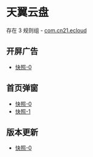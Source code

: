 # 天翼云盘

存在 3 规则组 - [com.cn21.ecloud](/src/apps/com.cn21.ecloud.ts)

## 开屏广告

- [快照-0](https://i.gkd.li/import/12865351)

## 首页弹窗

- [快照-0](https://i.gkd.li/import/12865481)
- [快照-1](https://i.gkd.li/import/12865488)

## 版本更新

- [快照-0](https://i.gkd.li/import/13399488)
